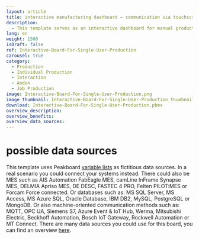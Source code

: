 ```yaml
---
layout: article
title: interactive manufacturing dashboard – communication via touchscreen
description: 
  - This template serves as an interactive dashboard for manual production. By using an interactive screen in the form of a touch screen at the workstation, the worker can report problems, stop assembly times and at the same time see how many parts still need to be completed for a specific order - in real time! This information can then be reviewed elsewhere to optimize production. In this way, production data acquisition (PDA) can be implemented very easily and reliably. Download the template directly and connect a variety of individual interfaces. For your flexible visualization of important company key figures! Download template and optimize your manufacturing processes.
lang: en
weight: 1500
isDraft: false
ref: Interactive-Board-For-Single-User-Production
carousel: true
category:
  - Production
  - Individual Production
  - Interaction
  - Andon
  - Job Production
image: Interactive-Board-For-Single-User-Production.png
image_thumbnail: Interactive-Board-For-Single-User-Production_thumbnail.png
download: Interactive-Board-For-Single-User-Production.pbmx
overview_description:
overview_benefits:
overview_data_sources:
---
```

# possible data sources
This template uses Peakboard [variable lists](https://help.peakboard.com/scripting/en-variables.html) as fictitious data sources. In a real scenario you could connect your systems instead. There could also be MES such as AIS Automation FabEagle MES, camLine InFrame Synapse MES, DELMIA Apriso MES, DE DESC, FASTEC 4 PRO, Felten PILOT:MES or Forcam Force connected. Or databases such as: MS SQL Server, MS Access, MS Azure SQL, Oracle Database, IBM DB2, MySQL, PostgreSQL or MongoDB. Or also machine-oriented communication methods such as: MQTT, OPC UA, Siemens S7, Azure Event & IoT Hub, Werma, Mitsubishi Electric, Beckhoff Automation, Bosch IoT Gateway, Rockwell Automation or MT Connect. There are many data sources you could use for this board, you can find an overview [here](https://peakboard.com/en/interfaces/).